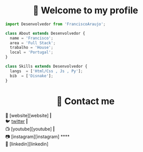 <h1 align="center">👋 Welcome to my profile</h1>

```js
import Desenvolvedor from 'FranciscoAraujo';

class About extends Desenvolvedor {
  name = 'Francisco';
  area = 'Full Stack';
  trabalho = 'House';
  local = 'Portugal';
}

class Skills extends Desenvolvedor {
  langs  = ['Html/Css , Js , Py'];
  bib  = ['Disnake'];
}
```

<h1 align="center">👋 Contact me</h1>

🏡  [website][website] **|** <br>
🐦  [twitter](https://twitter.com/Francisc0Araujo) **|** <br>
📺  [youtube][youtube] **|** <br>
📷  [instagram][instagram] **** <br>
👔  [linkedin][linkedin]


